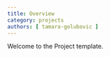 ```yaml
---
title: Overview
category: projects
authors: [ tamara-golubovic ]
---
```


Welcome to the Project template.